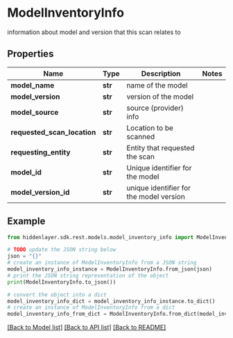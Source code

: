 # ModelInventoryInfo

information about model and version that this scan relates to

## Properties

Name | Type | Description | Notes
------------ | ------------- | ------------- | -------------
**model_name** | **str** | name of the model | 
**model_version** | **str** | version of the model | 
**model_source** | **str** | source (provider) info | 
**requested_scan_location** | **str** | Location to be scanned | 
**requesting_entity** | **str** | Entity that requested the scan | 
**model_id** | **str** | Unique identifier for the model | 
**model_version_id** | **str** | unique identifier for the model version | 

## Example

```python
from hiddenlayer.sdk.rest.models.model_inventory_info import ModelInventoryInfo

# TODO update the JSON string below
json = "{}"
# create an instance of ModelInventoryInfo from a JSON string
model_inventory_info_instance = ModelInventoryInfo.from_json(json)
# print the JSON string representation of the object
print(ModelInventoryInfo.to_json())

# convert the object into a dict
model_inventory_info_dict = model_inventory_info_instance.to_dict()
# create an instance of ModelInventoryInfo from a dict
model_inventory_info_from_dict = ModelInventoryInfo.from_dict(model_inventory_info_dict)
```
[[Back to Model list]](../README.md#documentation-for-models) [[Back to API list]](../README.md#documentation-for-api-endpoints) [[Back to README]](../README.md)



